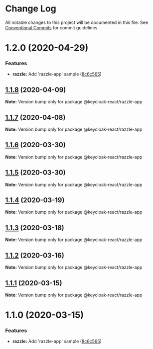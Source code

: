 # Change Log

All notable changes to this project will be documented in this file.
See [Conventional Commits](https://conventionalcommits.org) for commit guidelines.

# 1.2.0 (2020-04-29)


### Features

* **razzle:** Add 'razzle-app' sample ([8c6c565](https://github.com/Jeff-Tian/react-keycloak/commit/8c6c5654889c30d1e63efa05c7125a22e1297763))





## [1.1.8](https://github.com/jeff-tian/keycloak-react/compare/@keycloak-react/razzle-app@1.1.7...@keycloak-react/razzle-app@1.1.8) (2020-04-09)

**Note:** Version bump only for package @keycloak-react/razzle-app





## [1.1.7](https://github.com/jeff-tian/keycloak-react/compare/@keycloak-react/razzle-app@1.1.6...@keycloak-react/razzle-app@1.1.7) (2020-04-08)

**Note:** Version bump only for package @keycloak-react/razzle-app





## [1.1.6](https://github.com/jeff-tian/keycloak-react/compare/@keycloak-react/razzle-app@1.1.5...@keycloak-react/razzle-app@1.1.6) (2020-03-30)

**Note:** Version bump only for package @keycloak-react/razzle-app





## [1.1.5](https://github.com/jeff-tian/keycloak-react/compare/@keycloak-react/razzle-app@1.1.4...@keycloak-react/razzle-app@1.1.5) (2020-03-30)

**Note:** Version bump only for package @keycloak-react/razzle-app





## [1.1.4](https://github.com/jeff-tian/keycloak-react/compare/@keycloak-react/razzle-app@1.1.3...@keycloak-react/razzle-app@1.1.4) (2020-03-19)

**Note:** Version bump only for package @keycloak-react/razzle-app





## [1.1.3](https://github.com/jeff-tian/keycloak-react/compare/@keycloak-react/razzle-app@1.1.2...@keycloak-react/razzle-app@1.1.3) (2020-03-18)

**Note:** Version bump only for package @keycloak-react/razzle-app





## [1.1.2](https://github.com/jeff-tian/keycloak-react/compare/@keycloak-react/razzle-app@1.1.1...@keycloak-react/razzle-app@1.1.2) (2020-03-16)

**Note:** Version bump only for package @keycloak-react/razzle-app





## [1.1.1](https://github.com/jeff-tian/keycloak-react/compare/@keycloak-react/razzle-app@1.1.0...@keycloak-react/razzle-app@1.1.1) (2020-03-15)

**Note:** Version bump only for package @keycloak-react/razzle-app





# 1.1.0 (2020-03-15)


### Features

* **razzle:** Add 'razzle-app' sample ([8c6c565](https://github.com/jeff-tian/keycloak-react/commit/8c6c5654889c30d1e63efa05c7125a22e1297763))
